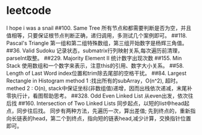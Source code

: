 # leetcode
I hope i was a snail
##100. Same Tree
所有节点和都需要判断是否为空，并且值相等，只要保证根节点判断正确，递归调用，多测试几个案例即可。
##118. Pascal's Triangle
第一组和第二组特殊数组，第三组开始数字是杨辉三角值。
##36. Valid Sudoku
记录状态，submatrix行列映射关系,每次遍历前清理，parseInt取整。
##229. Majority Element II
统计数字出现次数
##155. Min Stack
使用数组和一个数字来表示，注意this的引用、数字大小关系。
##58. Length of Last Word
index位置和trim除去尾部的空格干扰。
##84. Largest Rectangle in Histogram
method 1 :找出所有的subArray，O(n^2), 超时。
methed 2 : O(n), stack中保证坐标(非数组值)递增，因而出栈依次递减，末尾补零执行计，看图帮助思考。
##328. Odd Even Linked List
从even出发，依次往后找
##160. Intersection of Two Linked Lists
同步起点，以短的list中head起点，同步往后找。
同步有两种方法，先遍历一次，算出差值; 先到终点的，重新指向长链表的head，第二个到终点，指向短的链表head,减少计算，交换指针位置即可。